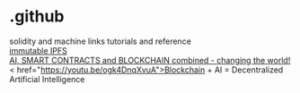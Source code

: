 # .github
solidity and machine links tutorials and reference<br />
<a href="https://youtu.be/hSzhd5mDYHc">immutable IPFS</a><br />
<a href="https://www.youtube.com/watch?v=xeaevi7W81U">AI, SMART CONTRACTS and BLOCKCHAIN combined - changing the world!</a><br />
< href="https://youtu.be/ogk4DnqXvuA">Blockchain + AI = Decentralized Artificial Intelligence</a><br /> 

